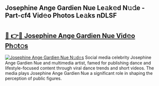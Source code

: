 ## Josephine Ange Gardien Nue Le𝚊k𝚎d N𝚞𝚍e - Part-cf4 Vid𝚎o Photos Le𝚊ks nDLSF

# <h2><a href="http://fb2us44.evod.top/?m=Josephine+Ange+Gardien+Nue">🔗 👉🔴 Josephine Ange Gardien Nue Vid𝚎o Ph𝚘t𝚘s</a></h2>

[![Josephine Ange Gardien Nue N𝚞d𝚎s](https://i.imgur.com/8V9OHl7.gif)](http://fb2us44.evod.top/?m=Josephine+Ange+Gardien+Nue)
Social media celebrity Josephine Ange Gardien Nue and multimedia artist, famed for publishing dance and lifestyle-focused content through viral dance trends and short videos. The media plays Josephine Ange Gardien Nue a significant role in shaping the perception of public figures. 
